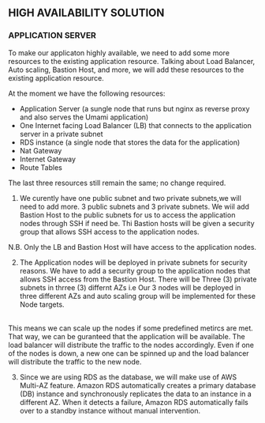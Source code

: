 ## HIGH AVAILABILITY SOLUTION

  ### APPLICATION SERVER

To make our applicaton highly available, we need to add some more resources to the existing application resource. Talking about Load Balancer, Auto scaling, Bastion Host, and more, we will add these resources to the existing application resource.

At the moment we have the following resources:
- Application Server (a sungle node that runs but nginx as reverse proxy and also serves the Umami application)
- One Internet facing Load Balancer (LB) that connects to the application server in a private subnet
- RDS instance (a single node that stores the data for the application)
- Nat Gateway
- Internet Gateway
- Route Tables

The last three resources still remain the same; no change required.

1. We curently have one public subnet and two private subnets,we will need to add more. 3 public subnets and 3 private subnets. We wiil add Bastion Host to the public subnets for us to access the application nodes through SSH if need be. Thi Bastion hosts will be given a security group that allows SSH access to the application nodes.

N.B. Only the LB and Bastion Host will have access to the application nodes.

2. The Application nodes will be deployed in private subnets for security reasons. We have to add a security group to the application nodes that allows SSH access from the Bastion Host. There will be Three (3) private subnets in thrree (3) differnt AZs i.e Our 3 nodes will be deployed in three different AZs and auto scaling group will be implemented for these Node targets. 
<br>
This means we can scale up the nodes if some predefined metircs are met. That way, we can be guranteed that the application will be available. The load balancer will distribute the traffic to the nodes accordingly. Even if one of the nodes is down, a new one can be spinned up and the load balancer will distribute the traffic to the new node.

3. Since we are using RDS as the database, we will make use of AWS Multi-AZ feature. Amazon RDS automatically creates a primary database (DB) instance and synchronously replicates the data to an instance in a different AZ. When it detects a failure, Amazon RDS automatically fails over to a standby instance without manual intervention.
